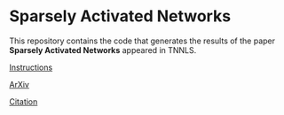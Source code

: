 # Sparsely Activated Networks
This repository contains the code that generates the results of the paper **Sparsely Activated Networks** appeared in TNNLS.

[Instructions](https://pbizopoulos.github.io/reconciler-a-workflow-for-certifying-computational-research-reproducibility/instructions.txt)

[ArXiv](https://arxiv.org/abs/1907.06592)

[Citation](https://scholar.googleusercontent.com/scholar.bib?q=info:Cf8hYihWvGgJ:scholar.google.com/&output=citation&scisdr=CgWvzqYGEKP43xHxY_U:AAGBfm0AAAAAXuT0e_XQaNFgpjiv1yonRzH9BPiM-V8S&scisig=AAGBfm0AAAAAXuT0e6YYFgLRid8a3KzolcfXxyaQxD3W&scisf=4&ct=citation&cd=-1&hl=en)
